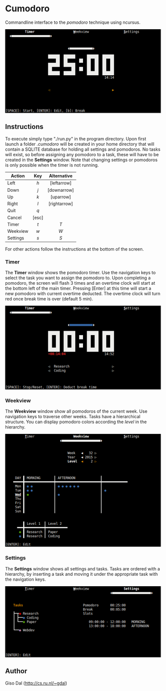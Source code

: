 # Cumodoro
Commandline interface to the *pomodoro* technique using ncursus.

![](https://raw.githubusercontent.com/gisodal/cumodoro/screenshots/main.png)

## Instructions
To execute simply type "./run.py" in the program directory. Upon first launch a folder *.cumodoro* will be created in your home directory that will contain a SQLITE database for holding all settings and pomodoros. No tasks will exist, so before assigning any pomodoro to a task, these will have to be created in the **Settings** window. Note that changing settings or pomodoros is only possible when the timer is not running.

| Action        | Key | Alternative |
| ------------- |:-------------:|:----------:|
| Left | *h* | [leftarrow]|
| Down | *j* | [downarrow] | 
| Up | *k* | [uparrow] |
| Right | *l* | [rightarrow] |
| Quit | *q*| |
| Cancel | [esc] |
|Timer | *t* | *T* |
|Weekview | *w* | *W* |
|Settings | *s* | *S* |

For other actions follow the instructions at the bottom of the screen.

### Timer
The **Timer** window shows the pomodoro timer. Use the navigation keys to select the task you want to assign the pomodoro to. Upon completing a pomodoro, the screen will flash 3 times and an overtime clock will start at the bottom left of the main timer. Pressing [Enter] at this time will start a new pomodoro with current overtime deducted. The overtime clock will turn red once break time is over (default 5 min).

![](https://raw.githubusercontent.com/gisodal/cumodoro/screenshots/timer2.png)

### Weekview
The **Weekview** window show all pomodoros of the current week. Use navigation keys to traverse other weeks. Tasks have a hierarchical structure. You can display pomodoro colors according the *level* in the hierarchy.

![](https://raw.githubusercontent.com/gisodal/cumodoro/screenshots/weekview2.png)
### Settings
The **Settings** window shows all settings and tasks. Tasks are ordered with a hierarchy, by inserting a task and moving it under the appropriate task with the navigation keys.

![](https://raw.githubusercontent.com/gisodal/cumodoro/screenshots/settings2.png)

## Author

Giso Dal (http://cs.ru.nl/~gdal)
